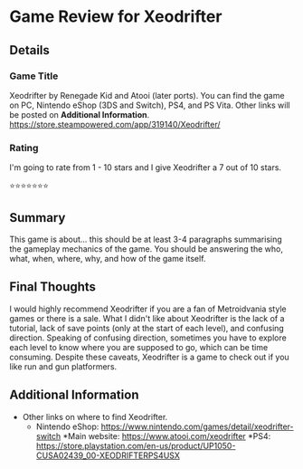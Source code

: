 # Game Review for Xeodrifter

## Details

### Game Title
Xeodrifter by Renegade Kid and Atooi (later ports). You can find the game on PC, Nintendo eShop (3DS and Switch), PS4, and PS Vita. Other links will be posted on **Additional Information**.
https://store.steampowered.com/app/319140/Xeodrifter/

### Rating
I'm going to rate from 1 - 10 stars and I give Xeodrifter a 7 out of 10 stars.

:star::star::star::star::star::star::star:

## Summary
This game is about... this should be at least 3-4 paragraphs summarising the gameplay mechanics of the game. You should be answering the who, what, when, where, why, and how of the game itself.

## Final Thoughts
I would highly recommend Xeodrifter if you are a fan of Metroidvania style games or there is a sale. What I didn't like about Xeodrifter is the lack of a tutorial, lack of save points (only at the start of each level), and confusing direction. Speaking of confusing direction, sometimes you have to explore each level to know where you are supposed to go, which can be time consuming. Despite these caveats, Xeodrifter is a game to check out if you like run and gun platformers.

## Additional Information
* Other links on where to find Xeodrifter.
	* Nintendo eShop: https://www.nintendo.com/games/detail/xeodrifter-switch
	*Main website: https://www.atooi.com/xeodrifter
	*PS4: https://store.playstation.com/en-us/product/UP1050-CUSA02439_00-XEODRIFTERPS4USX
